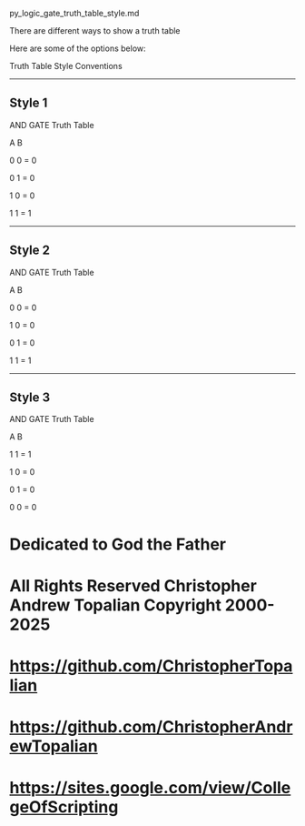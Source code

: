  py_logic_gate_truth_table_style.md

There are different ways to show a truth table

Here are some of the options below:

Truth Table Style Conventions

***
 ## Style 1

AND GATE Truth Table

A  B

0  0  =  0

0  1  =  0

1  0  =  0

1  1  =  1
***
## Style 2

AND GATE Truth Table

A  B

0  0  =  0

1  0  =  0

0  1  =  0

1  1  =  1
***
## Style 3

AND GATE Truth Table

A  B

1  1  =  1

1  0  =  0

0  1  =  0

0  0  =  0

####

# Dedicated to God the Father  
# All Rights Reserved Christopher Andrew Topalian Copyright 2000-2025  
# https://github.com/ChristopherTopalian  
# https://github.com/ChristopherAndrewTopalian  
# https://sites.google.com/view/CollegeOfScripting

